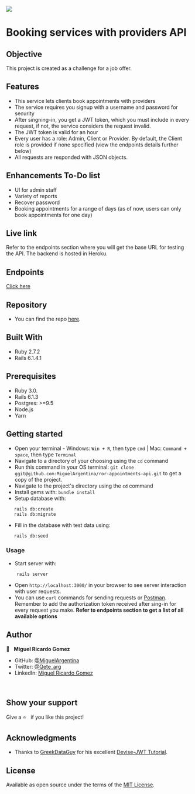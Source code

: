 
![](https://img.shields.io/badge/TucuSoft-Software%20Solutions-red)

# Booking services with providers API

## Objective

This project is created as a challenge for a job offer.

## Features

- This service lets clients book appointments with providers
- The service requires you signup with a username and password for security
- After singning-in, you get a JWT token, which you must include in every request, if not, the service considers the request invalid.
- The JWT token is valid for an hour
- Every user has a role: Admin, Client or Provider. By default, the Client role is provided if none specified (view the endpoints details further below)
- All requests are responded with JSON objects.


## Enhancements To-Do list

- UI for admin staff
- Variety of reports
- Recover password
- Booking appointments for a range of days (as of now, users can only book appointments for one day)

## Live link

Refer to the endpoints section where you will get the base URL for testing the API.
The backend is hosted in Heroku.

## Endpoints

[Click here](./wiki/endpoints.md)


## Repository

- You can find the repo [here](https://github.com/MiguelArgentina/ror-appointments-api).

## Built With

- Ruby 2.7.2
- Rails 6.1.4.1

## Prerequisites
- Ruby 3.0.
- Rails 6.1.3
- Postgres: >=9.5
- Node.js
- Yarn

## Getting started

- Open your terminal - Windows: `Win + R`, then type `cmd` | Mac: `Command + space`, then type `Terminal`
- Navigate to a directory of your choosing using the `cd` command
- Run this command in your OS terminal: `git clone ggit@github.com:MiguelArgentina/ror-appointments-api.git` to get a copy of the project.
- Navigate to the project's directory using the `cd` command
- Install gems with: `bundle install`  
- Setup database with:

```
   rails db:create
   rails db:migrate
```
- Fill in the database with test data using:

```
   rails db:seed
```

### Usage

- Start server with:

```
    rails server
```

- Open `http://localhost:3000/` in your browser to see server interaction with user requests.
- You can use  `curl` commands for sending requests or [Postman](https://www.postman.com/downloads/). Remember to add the authorization token received after sing-in for every request you make. **Refer to endpoints section to get a list of all available options**


## Author

👤 &nbsp; **Miguel Ricardo Gomez**

- GitHub: [@MiguelArgentina](https://github.com/MiguelArgentina)
- Twitter: [@Qete_arg](https://twitter.com/Qete_arg)
- LinkedIn: [Miguel Ricardo Gomez](https://www.linkedin.com/in/miguelricardogomez/)

<br>

## Show your support

Give a ⭐️ &nbsp; if you like this project!


## Acknowledgments

- Thanks to [GreekDataGuy](https://greekdataguy.medium.com/) for his excellent [Devise-JWT Tutorial](https://medium.com/ruby-daily/a-devise-jwt-tutorial-for-authenticating-users-in-ruby-on-rails-ca214898318e). 

## License

Available as open source under the terms of the [MIT License](https://opensource.org/licenses/MIT).